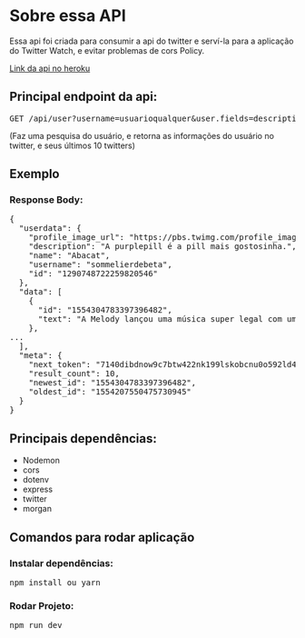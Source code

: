 # Sobre essa API

Essa api foi criada para consumir a api do twitter e serví-la para a aplicação do Twitter Watch, e evitar problemas de cors Policy.

<a href="https://twitter-req.herokuapp.com/">Link da api no heroku</a>

## Principal endpoint da api:

<pre>
GET /api/user?username=usuarioqualquer&user.fields=description%2Cprofile_image_url 
</pre>
(Faz uma pesquisa do usuário, e retorna as informações do usuário no twitter, e seus últimos 10 twitters)

## Exemplo 
### Response Body:
<pre>
{
  "userdata": {
    "profile_image_url": "https://pbs.twimg.com/profile_images/1553508982471495680/_nf9JPhZ_normal.jpg",
    "description": "A purplepill é a pill mais gostosinha.",
    "name": "Abacat",
    "username": "sommelierdebeta",
    "id": "1290748722259820546"
  },
  "data": [
    {
      "id": "1554304783397396482",
      "text": "A Melody lançou uma música super legal com uma outra cantora, o único problema é a voz dela mesmo.\n\nhttps://t.co/0IWVFhlWMe"
    },
...
  ],
  "meta": {
    "next_token": "7140dibdnow9c7btw422nk199lskobcnu0o592ld4q1x1",
    "result_count": 10,
    "newest_id": "1554304783397396482",
    "oldest_id": "1554207550475730945"
  }
}
</pre>

## Principais dependências:

<ul>
<li> Nodemon</li>
<li> cors</li>
<li> dotenv</li>
<li> express</li>
<li> twitter</li>
<li> morgan</li>
</ul>

## Comandos para rodar aplicação

### Instalar dependências:
<pre>npm install ou yarn</pre>

### Rodar Projeto:
<pre>npm run dev</pre>

